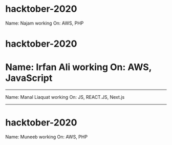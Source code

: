 # hacktober-2020
Name: Najam
working On: AWS, PHP



# hacktober-2020
Name: Irfan Ali
working On: AWS, JavaScript
=======
___________________________________

Name: Manal Liaquat
working On: JS, REACT.JS, Next.js

-------------


# hacktober-2020
Name: Muneeb
working On: AWS, PHP


